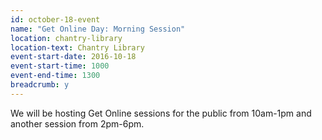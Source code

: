 ```yaml
---
id: october-18-event
name: "Get Online Day: Morning Session"
location: chantry-library
location-text: Chantry Library
event-start-date: 2016-10-18
event-start-time: 1000
event-end-time: 1300
breadcrumb: y
---
```


We will be hosting Get Online sessions for the public from 10am-1pm and another
session from 2pm-6pm.
